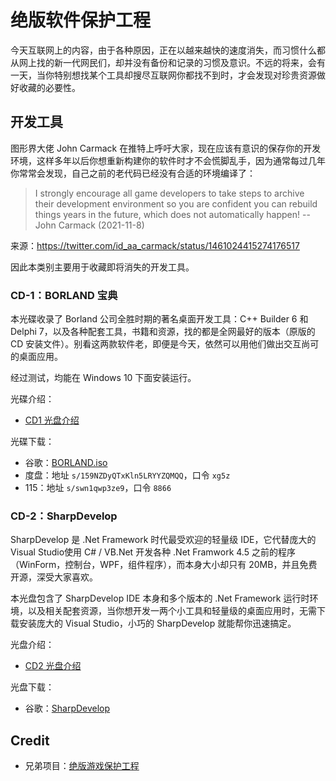 # 绝版软件保护工程

今天互联网上的内容，由于各种原因，正在以越来越快的速度消失，而习惯什么都从网上找的新一代网民们，却并没有备份和记录的习惯及意识。不远的将来，会有一天，当你特别想找某个工具却搜尽互联网你都找不到时，才会发现对珍贵资源做好收藏的必要性。

## 开发工具

图形界大佬 John Carmack 在推特上呼吁大家，现在应该有意识的保存你的开发环境，这样多年以后你想重新构建你的软件时才不会慌脚乱手，因为通常每过几年你常常会发现，自己之前的老代码已经没有合适的环境编译了：

> I strongly encourage all game developers to take steps to archive their development environment so you are confident you can rebuild things years in the future, which does not automatically happen!
> -- John Carmack (2021-11-8)

来源：https://twitter.com/id_aa_carmack/status/1461024415274176517

因此本类别主要用于收藏即将消失的开发工具。

### CD-1：BORLAND 宝典

本光碟收录了 Borland 公司全胜时期的著名桌面开发工具：C++ Builder 6 和 Delphi 7，以及各种配套工具，书籍和资源，找的都是全网最好的版本（原版的 CD 安装文件）。别看这两款软件老，即便是今天，依然可以用他们做出交互尚可的桌面应用。

经过测试，均能在 Windows 10 下面安装运行。

光碟介绍：

- [CD1 光盘介绍](docs/preserve-iso-1.pdf)

光碟下载：

- 谷歌：[BORLAND.iso](https://drive.google.com/file/d/1B60qf28kRGzXh5Ad1jYIL1j8Pyb6Mwmg/view?usp=sharing)
- 度盘：地址 `s/159NZDyQTxKln5LRYYZQMQQ`，口令 `xg5z`
- 115：地址 `s/swn1qwp3ze9`，口令 `8866`

### CD-2：SharpDevelop

SharpDevelop 是 .Net Framework 时代最受欢迎的轻量级 IDE，它代替庞大的 Visual Studio使用 C# / VB.Net 开发各种 .Net Framwork 4.5 之前的程序（WinForm，控制台，WPF，组件程序），而本身大小却只有 20MB，并且免费开源，深受大家喜欢。

本光盘包含了 SharpDevelop IDE 本身和多个版本的 .Net Framework 运行时环境，以及相关配套资源，当你想开发一两个小工具和轻量级的桌面应用时，无需下载安装庞大的 Visual Studio，小巧的 SharpDevelop 就能帮你迅速搞定。

光盘介绍：

- [CD2 光盘介绍](docs/preserve-iso-2.pdf)

光盘下载：

- 谷歌：[SharpDevelop](https://drive.google.com/drive/folders/1jhmh7IskvdwrNkKF-2yOnXLQLJw9dT0o?usp=sharing)



## Credit

- 兄弟项目：[绝版游戏保护工程](https://github.com/skywind3000/preserve-cd)





